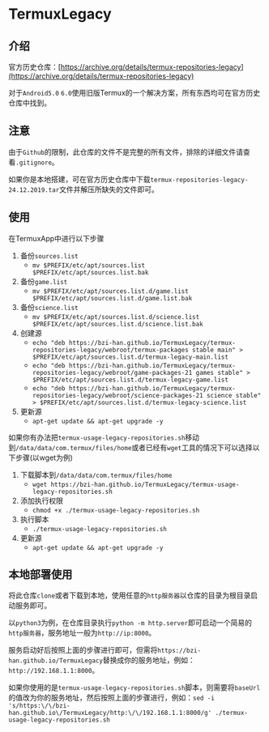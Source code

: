 # TermuxLegacy

## 介绍

官方历史仓库：[https://archive.org/details/termux-repositories-legacy](https://archive.org/details/termux-repositories-legacy)

对于`Android5.0` `6.0`使用旧版Termux的一个解决方案，所有东西均可在官方历史仓库中找到。

## 注意

由于`Github`的限制，此仓库的文件不是完整的所有文件，排除的详细文件请查看`.gitignore`。

如果你是本地搭建，可在官方历史仓库中下载`termux-repositories-legacy-24.12.2019.tar`文件并解压所缺失的文件即可。

## 使用

在TermuxApp中进行以下步骤

1. 备份`sources.list`
    + `mv $PREFIX/etc/apt/sources.list $PREFIX/etc/apt/sources.list.bak`
2. 备份`game.list`
    + `mv $PREFIX/etc/apt/sources.list.d/game.list $PREFIX/etc/apt/sources.list.d/game.list.bak`
3. 备份`science.list`
    + `mv $PREFIX/etc/apt/sources.list.d/science.list $PREFIX/etc/apt/sources.list.d/science.list.bak`
4. 创建源
    + `echo "deb https://bzi-han.github.io/TermuxLegacy/termux-repositories-legacy/webroot/termux-packages stable main" > $PREFIX/etc/apt/sources.list.d/termux-legacy-main.list`
    + `echo "deb https://bzi-han.github.io/TermuxLegacy/termux-repositories-legacy/webroot/game-packages-21 games stable" > $PREFIX/etc/apt/sources.list.d/termux-legacy-game.list`
    + `echo "deb https://bzi-han.github.io/TermuxLegacy/termux-repositories-legacy/webroot/science-packages-21 science stable" > $PREFIX/etc/apt/sources.list.d/termux-legacy-science.list`
5. 更新源
    + `apt-get update && apt-get upgrade -y`

如果你有办法把`termux-usage-legacy-repositories.sh`移动到`/data/data/com.termux/files/home`或者已经有`wget`工具的情况下可以选择以下步骤(以wget为例)

1. 下载脚本到`/data/data/com.termux/files/home`
    + `wget https://bzi-han.github.io/TermuxLegacy/termux-usage-legacy-repositories.sh`
2. 添加执行权限
    + `chmod +x ./termux-usage-legacy-repositories.sh`
3. 执行脚本
    + `./termux-usage-legacy-repositories.sh`
4. 更新源
    + `apt-get update && apt-get upgrade -y`

## 本地部署使用

将此仓库`clone`或者下载到本地，使用任意的`http服务器`以仓库的目录为根目录启动服务即可。

以`python3`为例，在仓库目录执行`python -m http.server`即可启动一个简易的`http服务器`，服务地址一般为`http://ip:8000`。

服务启动好后按照上面的步骤进行即可，但需将`https://bzi-han.github.io/TermuxLegacy`替换成你的服务地址，例如：`http://192.168.1.1:8000`。

如果你使用的是`termux-usage-legacy-repositories.sh`脚本，则需要将`baseUrl`的值改为你的服务地址，然后按照上面的步骤进行，例如：`sed -i 's/https:\/\/bzi-han.github.io\/TermuxLegacy/http:\/\/192.168.1.1:8000/g' ./termux-usage-legacy-repositories.sh`